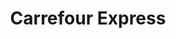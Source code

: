 ---
title: "Carrefour Express"
url: /paris/carrefour-express-rue-de-la-sabliere/
shop: commodité
---